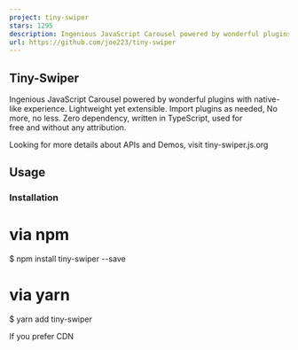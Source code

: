 ```yaml
---
project: tiny-swiper
stars: 1295
description: Ingenious JavaScript Carousel powered by wonderful plugins. Lightweight yet extensible. Import plugins as needed, No more, no less.
url: https://github.com/joe223/tiny-swiper
---
```


Tiny-Swiper
-----------

Ingenious JavaScript Carousel powered by wonderful plugins with native-like experience. Lightweight yet extensible. Import plugins as needed, No more, no less. Zero dependency, written in TypeScript, used for free and without any attribution.

Looking for more details about APIs and Demos, visit tiny-swiper.js.org

Usage
-----

### Installation

# via npm
$ npm install tiny-swiper --save

# via yarn
$ yarn add tiny-swiper

If you prefer CDN

<script src\="https://unpkg.com/tiny-swiper@latest"\></script\>

### Initialization

Html code:

<!-- Slider main container -->
<div class\="swiper-container"\>
    <!-- Additional required wrapper -->
    <div class\="swiper-wrapper"\>
        <!-- Slides -->
        <div class\="swiper-slide"\>Slide 1</div\>
        <div class\="swiper-slide"\>Slide 2</div\>
        <div class\="swiper-slide"\>Slide 3</div\>
        ...
    </div\>
    <!-- If we need pagination -->
    <div class\="swiper-pagination"\></div\>
</div\>

JavaScript/TypeScript code:

import Swiper, {
    SwiperPluginLazyload,
    SwiperPluginPagination
} from 'tiny-swiper'

Swiper.use(\[ SwiperPluginLazyload, SwiperPluginPagination \])

const swiper \= new Swiper(swiperContainer: HTMLElement | string, parameters?: TinySwiperParameters)

-   `new Swiper()` - initialize swiper with options.
-   `Swiper.use()` - Register plugin.
-   `swiperContainer` - HTMLElement or string (with CSS Selector) of swiper container HTML element. Required.
-   `parameters` - object with Swiper parameters. Optional.

You also can load full-featured Tiny-Swiper:

import Swiper from 'tiny-swiper/lib/index.full.js'

<script src\="https://unpkg.com/tiny-swiper@latest/lib/index.full.js"\></script\>

Browsers support
----------------

All modern browsers are supported, include IE10+.

  
IE / Edge

  
Firefox

  
Chrome

  
Safari

  
iOS Safari

  
Samsung

  
Opera

IE10, IE11, Edge

last 2 versions

last 2 versions

last 2 versions

last 2 versions

last 2 versions

last 2 versions

Contribution
------------

Please make sure to read the Contributing Guide before making a pull request.

Thanks goes to these wonderful people

License
-------

Tiny-Swiper is licensed under a MIT License.
